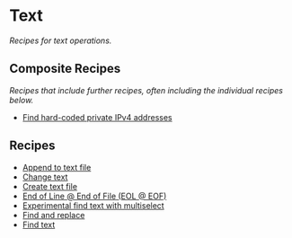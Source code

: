 # Text

_Recipes for text operations._

## Composite Recipes

_Recipes that include further recipes, often including the individual recipes below._

* [Find hard-coded private IPv4 addresses](./findhardcodedprivateipaddresses.md)

## Recipes

* [Append to text file](./appendtotextfile.md)
* [Change text](./changetext.md)
* [Create text file](./createtextfile.md)
* [End of Line @ End of File (EOL @ EOF)](./endoflineatendoffile.md)
* [Experimental find text with multiselect](./findmultiselect.md)
* [Find and replace](./findandreplace.md)
* [Find text](./find.md)


